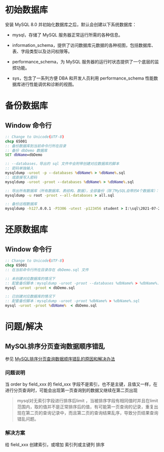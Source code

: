 # 初始数据库

安装 MySQL 8.0 并初始化数据库之后，默认会创建以下系统数据库：

- mysql，存储了 MySQL 服务器正常运行所需的各种信息。

- information_schema，提供了访问数据库元数据的各种视图，包括数据库、表、字段类型以及访问权限等。
- performance_schema，为 MySQL 服务器的运行时状态提供了一个底层的监控功能。
- sys，包含了一系列方便 DBA 和开发人员利用 performance_schema 性能数据库进行性能调优和诊断的视图。



# 备份数据库

## Window 命令行

```bat
:: Change to Unicode(UTF-8)
chcp 65001
:: 备份数据库到当前命令行所在目录
:: 备份 dbDemo 数据库
SET dbName=dbDemo

:: --databases，导出的 sql 文件中会附带创建对应数据库的脚本
:: 密码单独输入
mysqldump -uroot -p --databases %dbName% > %dbName%.sql
:: 或直接写入密码
mysqldump -uroot -proot --databases %dbName% > %dbName%.sql

:: 导出所有数据库（所有数据库、表结构、数据），全部备份（除了MySQL自带的4个数据库）：
mysqldump -u root -proot --all-databases > all.sql
```

```bat
:: 备份远程数据库
mysqldump -h127.0.0.1 -P3306 -utest -p123456 student > I:\sql\2021-07-27_14-19-14\student.sql
```



# 还原数据库

## Window 命令行

```bat
:: Change to Unicode(UTF-8)
chcp 65001
:: 在当前命令行所在目录存在 dbDemo.sql 文件

:: 未创建对应数据库的情况下
:: 配套备份脚本：mysqldump -uroot -proot --databases %dbName% > %dbName%.sql
mysql -uroot -proot < dbDemo.sql

:: 已创建对应数据库的情况下
:: 配套备份脚本：mysqldump -uroot -proot %dbName% > %dbName%.sql
mysql -uroot -proot %dbName%  < dbDemo.sql
```

# 问题/解决

## MySQL排序分页查询数据顺序错乱

参见 [MySQL排序分页查询数据顺序错乱的原因和解决办法](https://blog.csdn.net/weixin_44299027/article/details/121627609)

### 问题说明

当 order by field_xxx 的 field_xxx 字段不是索引，也不是主键，且值又一样，在进行分页查询时，可能会出现第一页查询到的数据又继续在第二页出现

> mysql对无索引字段进行排序后limit ，当被排序字段有相同值时并且在limit范围内，取的值并不是正常排序后的值，有可能第一页查询的记录，重复出现在第二页的查询记录中，而且第二页的查询结果乱序，导致分页结果查询错乱问题。

### 解决方案

给 field_xxx 创建索引，或增加 索引列或主键列 排序
